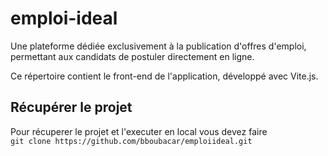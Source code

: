# emploi-ideal

Une plateforme dédiée exclusivement à la publication d'offres d'emploi, permettant aux candidats de postuler directement en ligne.

Ce répertoire contient le front-end de l'application, développé avec Vite.js.

## Récupérer le projet

Pour récuperer le projet et l'executer en local vous devez faire <br />
`git clone https://github.com/bboubacar/emploiideal.git`
